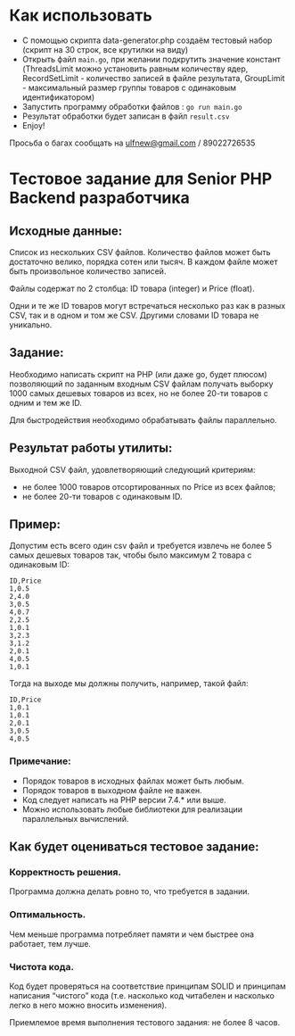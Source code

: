 # Как использовать

- С помощью скрипта data-generator.php создаём тестовый набор (скрипт на 30 строк, все крутилки на виду)
- Открыть файл `main.go`, при желании подкрутить значение констант
  (ThreadsLimit можно установить равным количеству ядер, RecordSetLimit - количество записей в файле результата,
  GroupLimit - максимальный размер группы товаров с одинаковым идентификатором)
- Запустить программу обработки файлов : `go run main.go`
- Результат обработки будет записан в файл `result.csv`
- Enjoy!

Просьба о багах сообщать на ulfnew@gmail.com / 89022726535

# Тестовое задание для Senior PHP Backend разработчика

## Исходные данные:

Список из нескольких CSV файлов. Количество файлов может быть достаточно велико, порядка сотен или тысяч. В каждом файле
может быть произвольное количество записей.

Файлы содержат по 2 столбца: ID товара (integer) и Price (float).

Одни и те же ID товаров могут встречаться несколько раз как в разных CSV, так и в одном и том же CSV. Другими словами ID
товара не уникально.

## Задание:

Необходимо написать скрипт на PHP (или даже go, будет плюсом)  
позволяющий по заданным входным CSV файлам получать выборку 1000 самых дешевых товаров из всех, но не более 20-ти
товаров с одним и тем же ID.

Для быстродействия необходимо обрабатывать файлы параллельно.

## Результат работы утилиты:

Выходной CSV файл, удовлетворяющий следующий критериям:

- не более 1000 товаров отсортированных по Price из всех файлов;
- не более 20-ти товаров с одинаковым ID.​

## Пример:

Допустим есть всего один csv файл и требуется извлечь не более 5 самых дешевых товаров так, чтобы было максимум 2 товара
с одинаковым ID:

```csv
ID,Price
1,0.5
2,4.0
3,0.5
4,0.7
2,2.5
1,0.1
3,2.3
3,1.2
2,0.1
4,0.5
1,0.1
```

Тогда на выходе мы должны получить, например, такой файл:

```csv
ID,Price
1,0.1
1,0.1
2,0.1
3,0.5
4,0.5
```

### Примечание:

- Порядок товаров в исходных файлах может быть любым.
- Порядок товаров в выходном файле не важен.
- Код следует написать на PHP версии 7.4.* или выше.
- Можно использовать любые библиотеки для реализации параллельных вычислений.

## Как будет оцениваться тестовое задание:

### Корректность решения.

Программа должна делать ровно то, что требуется в задании.

### Оптимальность.

Чем меньше программа потребляет памяти и чем быстрее она работает, тем лучше.

### Чистота кода.

Код будет проверяться на соответствие принципам SOLID и принципам написания “чистого” кода (т.е. насколько код читабелен
и насколько легко в него можно вносить изменения).

Приемлемое время выполнения тестового задания: не более 8 часов.
